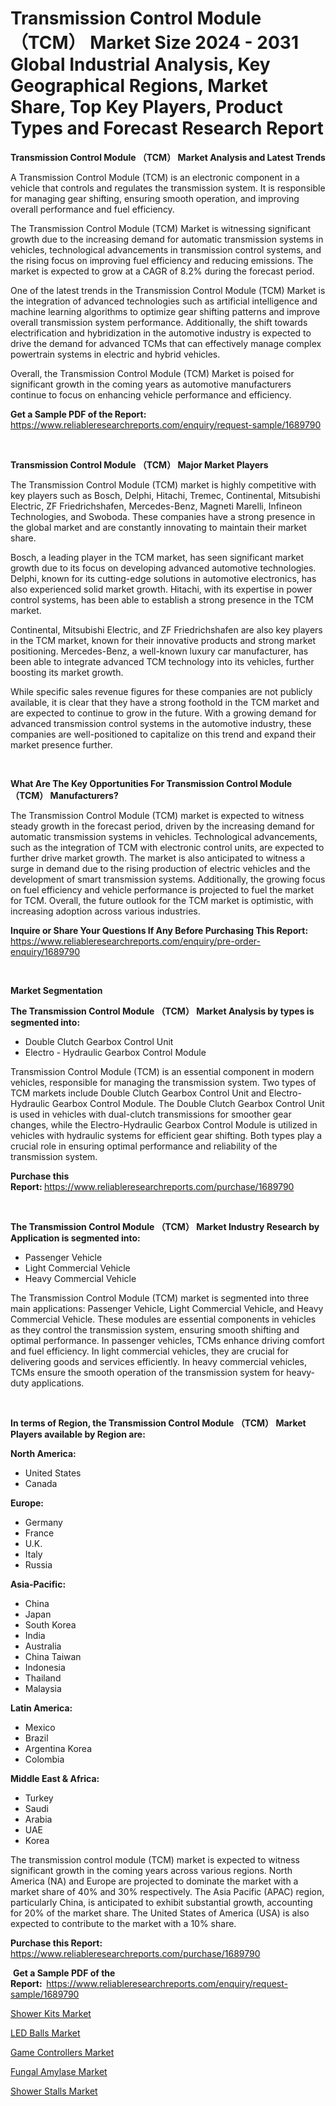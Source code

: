 <p><h1>Transmission Control Module （TCM） Market Size 2024 - 2031 Global Industrial Analysis, Key Geographical Regions, Market Share, Top Key Players, Product Types and Forecast Research Report</h1></p><p><strong>Transmission Control Module （TCM） Market Analysis and Latest Trends</strong></p>
<p><p>A Transmission Control Module (TCM) is an electronic component in a vehicle that controls and regulates the transmission system. It is responsible for managing gear shifting, ensuring smooth operation, and improving overall performance and fuel efficiency.</p><p>The Transmission Control Module (TCM) Market is witnessing significant growth due to the increasing demand for automatic transmission systems in vehicles, technological advancements in transmission control systems, and the rising focus on improving fuel efficiency and reducing emissions. The market is expected to grow at a CAGR of 8.2% during the forecast period.</p><p>One of the latest trends in the Transmission Control Module (TCM) Market is the integration of advanced technologies such as artificial intelligence and machine learning algorithms to optimize gear shifting patterns and improve overall transmission system performance. Additionally, the shift towards electrification and hybridization in the automotive industry is expected to drive the demand for advanced TCMs that can effectively manage complex powertrain systems in electric and hybrid vehicles.</p><p>Overall, the Transmission Control Module (TCM) Market is poised for significant growth in the coming years as automotive manufacturers continue to focus on enhancing vehicle performance and efficiency.</p></p>
<p><strong>Get a Sample PDF of the Report:&nbsp;</strong> <a href="https://www.reliableresearchreports.com/enquiry/request-sample/1689790">https://www.reliableresearchreports.com/enquiry/request-sample/1689790</a></p>
<p>&nbsp;</p>
<p><strong>Transmission Control Module （TCM） Major Market Players</strong></p>
<p><p>The Transmission Control Module (TCM) market is highly competitive with key players such as Bosch, Delphi, Hitachi, Tremec, Continental, Mitsubishi Electric, ZF Friedrichshafen, Mercedes-Benz, Magneti Marelli, Infineon Technologies, and Swoboda. These companies have a strong presence in the global market and are constantly innovating to maintain their market share.</p><p>Bosch, a leading player in the TCM market, has seen significant market growth due to its focus on developing advanced automotive technologies. Delphi, known for its cutting-edge solutions in automotive electronics, has also experienced solid market growth. Hitachi, with its expertise in power control systems, has been able to establish a strong presence in the TCM market.</p><p>Continental, Mitsubishi Electric, and ZF Friedrichshafen are also key players in the TCM market, known for their innovative products and strong market positioning. Mercedes-Benz, a well-known luxury car manufacturer, has been able to integrate advanced TCM technology into its vehicles, further boosting its market growth.</p><p>While specific sales revenue figures for these companies are not publicly available, it is clear that they have a strong foothold in the TCM market and are expected to continue to grow in the future. With a growing demand for advanced transmission control systems in the automotive industry, these companies are well-positioned to capitalize on this trend and expand their market presence further.</p></p>
<p>&nbsp;</p>
<p><strong>What Are The Key Opportunities For Transmission Control Module （TCM） Manufacturers?</strong></p>
<p><p>The Transmission Control Module (TCM) market is expected to witness steady growth in the forecast period, driven by the increasing demand for automatic transmission systems in vehicles. Technological advancements, such as the integration of TCM with electronic control units, are expected to further drive market growth. The market is also anticipated to witness a surge in demand due to the rising production of electric vehicles and the development of smart transmission systems. Additionally, the growing focus on fuel efficiency and vehicle performance is projected to fuel the market for TCM. Overall, the future outlook for the TCM market is optimistic, with increasing adoption across various industries.</p></p>
<p><strong>Inquire or Share Your Questions If Any Before Purchasing This Report:</strong> <a href="https://www.reliableresearchreports.com/enquiry/pre-order-enquiry/1689790">https://www.reliableresearchreports.com/enquiry/pre-order-enquiry/1689790</a></p>
<p>&nbsp;</p>
<p><strong>Market Segmentation</strong></p>
<p><strong>The Transmission Control Module （TCM） Market Analysis by types is segmented into:</strong></p>
<p><ul><li>Double Clutch Gearbox Control Unit</li><li>Electro - Hydraulic Gearbox Control Module</li></ul></p>
<p><p>Transmission Control Module (TCM) is an essential component in modern vehicles, responsible for managing the transmission system. Two types of TCM markets include Double Clutch Gearbox Control Unit and Electro-Hydraulic Gearbox Control Module. The Double Clutch Gearbox Control Unit is used in vehicles with dual-clutch transmissions for smoother gear changes, while the Electro-Hydraulic Gearbox Control Module is utilized in vehicles with hydraulic systems for efficient gear shifting. Both types play a crucial role in ensuring optimal performance and reliability of the transmission system.</p></p>
<p><strong>Purchase this Report:&nbsp;</strong><a href="https://www.reliableresearchreports.com/purchase/1689790">https://www.reliableresearchreports.com/purchase/1689790</a></p>
<p>&nbsp;</p>
<p><strong>The Transmission Control Module （TCM） Market Industry Research by Application is segmented into:</strong></p>
<p><ul><li>Passenger Vehicle</li><li>Light Commercial Vehicle</li><li>Heavy Commercial Vehicle</li></ul></p>
<p><p>The Transmission Control Module (TCM) market is segmented into three main applications: Passenger Vehicle, Light Commercial Vehicle, and Heavy Commercial Vehicle. These modules are essential components in vehicles as they control the transmission system, ensuring smooth shifting and optimal performance. In passenger vehicles, TCMs enhance driving comfort and fuel efficiency. In light commercial vehicles, they are crucial for delivering goods and services efficiently. In heavy commercial vehicles, TCMs ensure the smooth operation of the transmission system for heavy-duty applications.</p></p>
<p>&nbsp;</p>
<p><strong>In terms of Region, the Transmission Control Module （TCM） Market Players available by Region are:</strong></p>
<p>
    <p> <strong> North America: </strong>
        <ul>
            <li>United States</li>
            <li>Canada</li>
        </ul>
        </p> 
    <p> <strong> Europe: </strong>
        <ul>
            <li>Germany</li>
            <li>France</li>
            <li>U.K.</li>
            <li>Italy</li>
            <li>Russia</li>
        </ul>
        </p> 
    <p> <strong> Asia-Pacific: </strong>
        <ul>
            <li>China</li>
            <li>Japan</li>
            <li>South Korea</li>
            <li>India</li>
            <li>Australia</li>
            <li>China Taiwan</li>
            <li>Indonesia</li>
            <li>Thailand</li>
            <li>Malaysia</li>
        </ul>
        </p> 
    <p> <strong> Latin America: </strong>
        <ul>
            <li>Mexico</li>
            <li>Brazil</li>
            <li>Argentina Korea</li>
            <li>Colombia</li>
        </ul>
        </p> 
    <p> <strong> Middle East & Africa: </strong>
        <ul>
            <li>Turkey</li>
            <li>Saudi</li>
            <li>Arabia</li>
            <li>UAE</li>
            <li>Korea</li>
        </ul>
    </p>
    </p>
<p><p>The transmission control module (TCM) market is expected to witness significant growth in the coming years across various regions. North America (NA) and Europe are projected to dominate the market with a market share of 40% and 30% respectively. The Asia Pacific (APAC) region, particularly China, is anticipated to exhibit substantial growth, accounting for 20% of the market share. The United States of America (USA) is also expected to contribute to the market with a 10% share.</p></p>
<p><strong>Purchase this Report: </strong><a href="https://www.reliableresearchreports.com/purchase/1689790">https://www.reliableresearchreports.com/purchase/1689790</a></p>
<p>&nbsp;<strong>Get a Sample PDF of the Report:&nbsp;&nbsp;</strong><a href="https://www.reliableresearchreports.com/enquiry/request-sample/1689790">https://www.reliableresearchreports.com/enquiry/request-sample/1689790</a></p>
<p><strong></strong></p>
<p><p><a href="https://github.com/johnbach50/Market-Research-Report-List-2/blob/main/shower-kits-market.md">Shower Kits Market</a></p><p><a href="https://github.com/lylyparadise/Market-Research-Report-List-2/blob/main/led-balls-market.md">LED Balls Market</a></p><p><a href="https://github.com/GroverBarry/Market-Research-Report-List-4/blob/main/game-controllers-market.md">Game Controllers Market</a></p><p><a href="https://github.com/wusalecollins540tpqoz/Market-Research-Report-List-1/blob/main/fungal-amylase-market.md">Fungal Amylase Market</a></p><p><a href="https://github.com/pjcfca/Market-Research-Report-List-1/blob/main/shower-stalls-market.md">Shower Stalls Market</a></p></p>